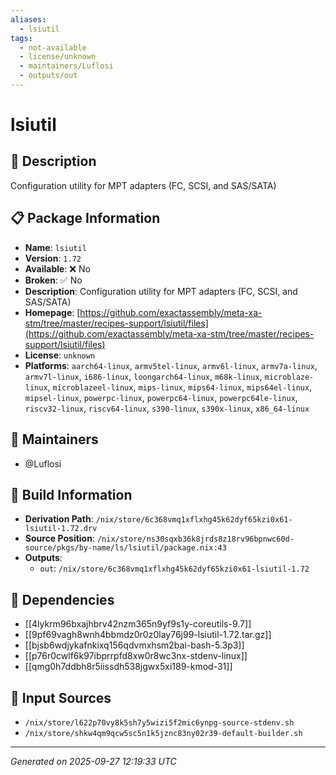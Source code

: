 ```yaml
---
aliases:
  - lsiutil
tags:
  - not-available
  - license/unknown
  - maintainers/Luflosi
  - outputs/out
---
```


# lsiutil

## 📝 Description

Configuration utility for MPT adapters (FC, SCSI, and SAS/SATA)

## 📋 Package Information

- **Name**: `lsiutil`
- **Version**: `1.72`
- **Available**: ❌ No
- **Broken**: ✅ No
- **Description**: Configuration utility for MPT adapters (FC, SCSI, and SAS/SATA)
- **Homepage**: [https://github.com/exactassembly/meta-xa-stm/tree/master/recipes-support/lsiutil/files](https://github.com/exactassembly/meta-xa-stm/tree/master/recipes-support/lsiutil/files)
- **License**: `unknown`
- **Platforms**: `aarch64-linux`, `armv5tel-linux`, `armv6l-linux`, `armv7a-linux`, `armv7l-linux`, `i686-linux`, `loongarch64-linux`, `m68k-linux`, `microblaze-linux`, `microblazeel-linux`, `mips-linux`, `mips64-linux`, `mips64el-linux`, `mipsel-linux`, `powerpc-linux`, `powerpc64-linux`, `powerpc64le-linux`, `riscv32-linux`, `riscv64-linux`, `s390-linux`, `s390x-linux`, `x86_64-linux`
## 👥 Maintainers

- @Luflosi


## 🔧 Build Information

- **Derivation Path**: `/nix/store/6c368vmq1xflxhg45k62dyf65kzi0x61-lsiutil-1.72.drv`
- **Source Position**: `/nix/store/ns30sqxb36k8jrds8z18rv96bpnwc60d-source/pkgs/by-name/ls/lsiutil/package.nix:43`
- **Outputs**:
  - `out`:  `/nix/store/6c368vmq1xflxhg45k62dyf65kzi0x61-lsiutil-1.72`

## 🔗 Dependencies

- [[4lykrm96bxajhbrv42nzm365n9yf9s1y-coreutils-9.7]]
- [[9pf69vagh8wnh4bbmdz0r0z0lay76j99-lsiutil-1.72.tar.gz]]
- [[bjsb6wdjykafnkixq156qdvmxhsm2bai-bash-5.3p3]]
- [[p76r0cwlf6k97ibprrpfd8xw0r8wc3nx-stdenv-linux]]
- [[qmg0h7ddbh8r5iissdh538jgwx5xi189-kmod-31]]

## 📁 Input Sources

- `/nix/store/l622p70vy8k5sh7y5wizi5f2mic6ynpg-source-stdenv.sh`
- `/nix/store/shkw4qm9qcw5sc5n1k5jznc83ny02r39-default-builder.sh`

---
*Generated on 2025-09-27 12:19:33 UTC*
